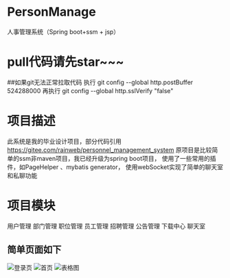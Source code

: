 # PersonManage
人事管理系统（Spring boot+ssm + jsp）
# pull代码请先star~~~
##如果git无法正常拉取代码 
执行
git config --global http.postBuffer 524288000
再执行
git config  --global   http.sslVerify "false"
# 项目描述
此系统是我的毕业设计项目，部分代码引用 https://gitee.com/rainweb/personnel_management_system
原项目是比较简单的ssm非maven项目，我已经升级为spring boot项目，
使用了一些常用的插件，如PageHelper 、mybatis generator，
使用webSocket实现了简单的聊天室和私聊功能
# 项目模块
用户管理 部门管理 职位管理 员工管理 招聘管理 公告管理 下载中心 聊天室
## 简单页面如下
![登录页](http://github.com/GuoMinJim/PersonManage/raw/master/images/login1.jpg)
![首页](http://github.com/GuoMinJim/PersonManage/raw/master/images/index1.png)
![表格图](http://github.com/GuoMinJim/PersonManage/raw/master/images/table1.jpg)


